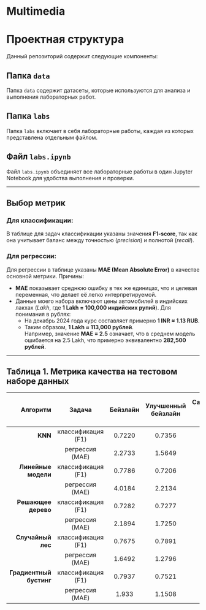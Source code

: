 # Multimedia

# Проектная структура

Данный репозиторий содержит следующие компоненты:

## Папка `data`
Папка `data` содержит датасеты, которые используются для анализа и выполнения лабораторных работ.

## Папка `labs`
Папка `labs` включает в себя лабораторные работы, каждая из которых представлена отдельным файлом.

## Файл `labs.ipynb`
Файл `labs.ipynb` объединяет все лабораторные работы в один Jupyter Notebook для удобства выполнения и проверки.

---

## Выбор метрик

### Для классификации:
В таблице для задач классификации указаны значения **F1-score**, так как она учитывает баланс между точностью (*precision*) и полнотой (*recall*).

### Для регрессии:
Для регрессии в таблице указаны **MAE (Mean Absolute Error)** в качестве основной метрики. Причины:
- **MAE** показывает среднюю ошибку в тех же единицах, что и целевая переменная, что делает её легко интерпретируемой.  
- Данные моего набора включают цены автомобилей в индийских лакхах (*Lakh*, где **1 Lakh = 100,000 индийских рупий**). Для понимания в рублях:
  - На декабрь 2024 года курс составляет примерно **1 INR ≈ 1.13 RUB**.
  - Таким образом, **1 Lakh ≈ 113,000 рублей**.  
  Например, значение **MAE = 2.5** означает, что в среднем модель ошибается на 2.5 Lakh, что примерно эквивалентно **282,500 рублей**.

---

## Таблица 1. Метрика качества на тестовом наборе данных

| Алгоритм           | Задача           | Бейзлайн     | Улучшенный бейзлайн | Самостоятельная реализация алгоритма | Улучшенная Самостоятельная реализация алгоритма |
|---------------------:|:------------------:|:----------------:|:---------------------:|:---------------------------------------:|:---------------|
| **KNN**            | классификация (F1)   |      0.7220          |    0.7356                 |       0.7220               |     0.7671     |
|                     | регрессия     (MAE)   |         2.2733       |       1.5649              |           2.2738                            |      1.5587          |
| **Линейные модели** | классификация  (F1)   |        0.7786        |      0.7206               |          0.7621                             |    0.7506      |
|                     | регрессия     (MAE)    |      4.0184          |         2.2134            |           3.9653                            |    2.2124    |
| **Решающее дерево** | классификация  (F1)   |         0.7282       |       0.7277              |         0.7228                              |   0.7382    |
|                     | регрессия    (MAE)     |       2.1894         |       1.7250              |           2.1929                            |     2.0484   |
| **Случайный лес**   | классификация   (F1)  |        0.7675        |        0.7891             |               0.7659                        |   0.7934     |
|                     | регрессия   (MAE)      |        1.6492        |         1.2796            |             2.7901                          |    2.3272       |
| **Градиентный бустинг** | классификация (F1) |     0.7937           |         0.7521            |           0.8000                            |      0.7847  |
|                     | регрессия   (MAE)      |        1.933        |       1.1508              |           1.9350                            |      1.1080       |

